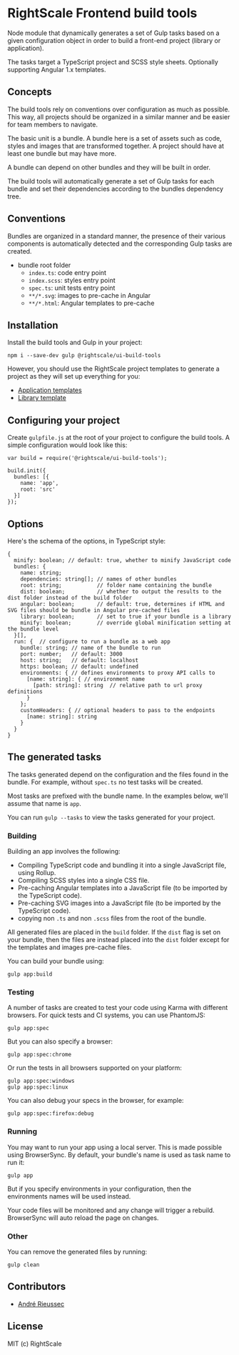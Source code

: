 # RightScale Frontend build tools

Node module that dynamically generates a set of Gulp tasks based on a given configuration object in order to build a front-end project (library or application).

The tasks target a TypeScript project and SCSS style sheets. Optionally supporting Angular 1.x templates.

## Concepts

The build tools rely on conventions over configuration as much as possible. This way, all projects should be organized in a similar manner and be easier for team members to navigate.

The basic unit is a bundle. A bundle here is a set of assets such as code, styles and images that are transformed together. A project should have at least one bundle but may have more.

A bundle can depend on other bundles and they will be built in order.

The build tools will automatically generate a set of Gulp tasks for each bundle and set their dependencies according to the bundles dependency tree.

## Conventions

Bundles are organized in a standard manner, the presence of their various components is automatically detected and the corresponding Gulp tasks are created.

- bundle root folder
  - `index.ts`: code entry point
  - `index.scss`: styles entry point
  - `spec.ts`: unit tests entry point
  - `**/*.svg`: images to pre-cache in Angular
  - `**/*.html`: Angular templates to pre-cache

## Installation

Install the build tools and Gulp in your project:

    npm i --save-dev gulp @rightscale/ui-build-tools

However, you should use the RightScale project templates to generate a project as they will set up everything for you:

- [Application templates](https://github.com/rightscale/scfld-rs-app)
- [Library template](https://github.com/rightscale/scfld-rs-library)

## Configuring your project

Create `gulpfile.js` at the root of your project to configure the build tools. A simple configuration would look like this:

    var build = require('@rightscale/ui-build-tools');

    build.init({
      bundles: [{
        name: 'app',
        root: 'src'
      }]
    });

## Options

Here's the schema of the options, in TypeScript style:

    {
      minify: boolean; // default: true, whether to minify JavaScript code
      bundles: {
        name: string;
        dependencies: string[]; // names of other bundles
        root: string;           // folder name containing the bundle
        dist: boolean;          // whether to output the results to the dist folder instead of the build folder
        angular: boolean;       // default: true, determines if HTML and SVG files should be bundle in Angular pre-cached files
        library: boolean;       // set to true if your bundle is a library
        minify: boolean;        // override global minification setting at the bundle level
      }[],
      run: {  // configure to run a bundle as a web app
        bundle: string; // name of the bundle to run
        port: number;   // default: 3000
        host: string;   // default: localhost
        https: boolean; // default: undefined
        environments: { // defines environments to proxy API calls to
          [name: string]: { // environment name
            [path: string]: string  // relative path to url proxy definitions 
          }
        };
        customHeaders: { // optional headers to pass to the endpoints
          [name: string]: string
        }
      }
    }

## The generated tasks

The tasks generated depend on the configuration and the files found in the bundle. For example, without `spec.ts` no test tasks will be created.

Most tasks are prefixed with the bundle name. In the examples below, we'll assume that name is `app`.

You can run `gulp --tasks` to view the tasks generated for your project.

### Building

Building an app involves the following:

- Compiling TypeScript code and bundling it into a single JavaScript file, using Rollup.
- Compiling SCSS styles into a single CSS file.
- Pre-caching Angular templates into a JavaScript file (to be imported by the TypeScript code).
- Pre-caching SVG images into a JavaScript file (to be imported by the TypeScript code).
- copying non `.ts` and non `.scss` files from the root of the bundle. 

All generated files are placed in the `build` folder. If the `dist` flag is set on your bundle, then the files are instead placed into the `dist` folder except for the templates and images pre-cache files.

You can build your bundle using:

    gulp app:build

### Testing

A number of tasks are created to test your code using Karma with different browsers. For quick tests and CI systems, you can use PhantomJS:

    gulp app:spec

But you can also specify a browser:

    gulp app:spec:chrome

Or run the tests in all browsers supported on your platform:

    gulp app:spec:windows
    gulp app:spec:linux

You can also debug your specs in the browser, for example:

    gulp app:spec:firefox:debug

### Running

You may want to run your app using a local server. This is made possible using BrowserSync. By default, your bundle's name is used as task name to run it:

    gulp app

But if you specify environments in your configuration, then the environments names will be used instead.

Your code files will be monitored and any change will trigger a rebuild. BrowserSync will auto reload the page on changes.

### Other

You can remove the generated files by running:

    gulp clean

## Contributors

* [André Rieussec](https://github.com/ventajou)

## License

MIT (c) RightScale
